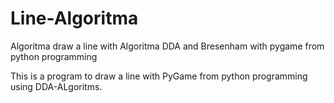 # Line-Algoritma
Algoritma draw a line with Algoritma DDA and Bresenham with pygame from python programming

This is a program to draw a line with PyGame from python programming using DDA-ALgoritms.
